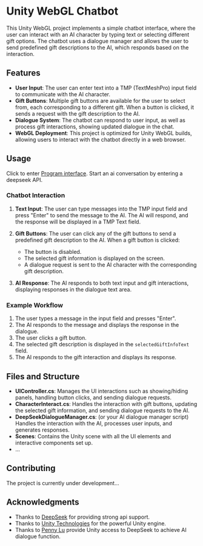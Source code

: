 # Unity WebGL Chatbot

This Unity WebGL project implements a simple chatbot interface, where the user can interact with an AI character by typing text or selecting different gift options. The chatbot uses a dialogue manager and allows the user to send predefined gift descriptions to the AI, which responds based on the interaction.

## Features

- **User Input**: The user can enter text into a TMP (TextMeshPro) input field to communicate with the AI character.
- **Gift Buttons**: Multiple gift buttons are available for the user to select from, each corresponding to a different gift. When a button is clicked, it sends a request with the gift description to the AI.
- **Dialogue System**: The chatbot can respond to user input, as well as process gift interactions, showing updated dialogue in the chat.
- **WebGL Deployment**: This project is optimized for Unity WebGL builds, allowing users to interact with the chatbot directly in a web browser.


## Usage

Click to enter [Program interface](https://lem-c.github.io/Unity-webGL-chatbot/). Start an ai conversation by entering a deepseek API.

### Chatbot Interaction

1. **Text Input**: The user can type messages into the TMP input field and press "Enter" to send the message to the AI. The AI will respond, and the response will be displayed in a TMP Text field.
   
2. **Gift Buttons**: The user can click any of the gift buttons to send a predefined gift description to the AI. When a gift button is clicked:
   - The button is disabled.
   - The selected gift information is displayed on the screen.
   - A dialogue request is sent to the AI character with the corresponding gift description.

3. **AI Response**: The AI responds to both text input and gift interactions, displaying responses in the dialogue text area.

### Example Workflow

1. The user types a message in the input field and presses "Enter".
2. The AI responds to the message and displays the response in the dialogue.
3. The user clicks a gift button.
4. The selected gift description is displayed in the `selectedGiftInfoText` field.
5. The AI responds to the gift interaction and displays its response.

## Files and Structure

- **UIController.cs**: Manages the UI interactions such as showing/hiding panels, handling button clicks, and sending dialogue requests.
- **CharacterInteract.cs**: Handles the interaction with gift buttons, updating the selected gift information, and sending dialogue requests to the AI.
- **DeepSeekDialogueManager.cs**: (or your AI dialogue manager script) Handles the interaction with the AI, processes user inputs, and generates responses.
- **Scenes**: Contains the Unity scene with all the UI elements and interactive components set up.
- ...

## Contributing

The project is currently under development...


## Acknowledgments

- Thanks to [DeepSeek](https://platform.deepseek.com/) for providing strong api support.
- Thanks to [Unity Technologies](https://unity.com/) for the powerful Unity engine.
- Thanks to [Penny Lu](https://developer.unity.cn/projects/679a12dbedbc2adb85659390) provide Unity access to DeepSeek to achieve AI dialogue function.

